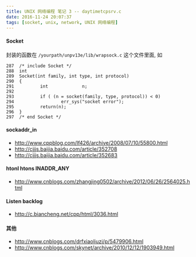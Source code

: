 ```yaml
---
title: UNIX 网络编程 笔记 3 -- daytimetcpsrv.c
date: 2016-11-24 20:07:37
tags: [socket, unix, network, UNIX 网络编程]
---
```



#### Socket

封装的函数在 `/yourpath/unpv13e/lib/wrapsock.c` 这个文件里面, 如 

```
287  /* include Socket */
288  int                                                                                                                                                                          
289  Socket(int family, int type, int protocol)                                                                                                                                   
290  {                                                                                                                                                                            
291          int             n;                                                                                                                                                   
292                                                                                                                                                                               
293          if ( (n = socket(family, type, protocol)) < 0)                                                                                                                       
294                  err_sys("socket error");                                                                                                                                     
295          return(n);                                                                                                                                                           
296  }
297  /* end Socket */
```

<!--more-->

#### sockaddr_in

* <http://www.cppblog.com/lf426/archive/2008/07/10/55800.html>
* <http://cjjjs.baijia.baidu.com/article/352708>
* <http://cjjjs.baijia.baidu.com/article/352683>


#### htonl htons INADDR_ANY

* <http://www.cnblogs.com/zhangjing0502/archive/2012/06/26/2564025.html>

#### Listen backlog

* <http://c.biancheng.net/cpp/html/3036.html>


#### 其他

* <http://www.cnblogs.com/drfxiaoliuzi/p/5479906.html>
* <http://www.cnblogs.com/skynet/archive/2010/12/12/1903949.html>